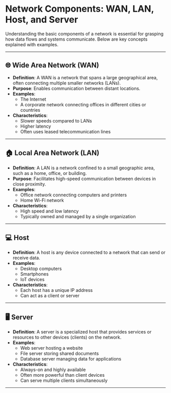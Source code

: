 # Network Components: WAN, LAN, Host, and Server

Understanding the basic components of a network is essential for grasping how data flows and systems communicate. Below are key concepts explained with examples.

---

## 🌐 Wide Area Network (WAN)

- **Definition**: A WAN is a network that spans a large geographical area, often connecting multiple smaller networks (LANs).
- **Purpose**: Enables communication between distant locations.
- **Examples**:
  - The Internet
  - A corporate network connecting offices in different cities or countries
- **Characteristics**:
  - Slower speeds compared to LANs
  - Higher latency
  - Often uses leased telecommunication lines

---

## 🏠 Local Area Network (LAN)

- **Definition**: A LAN is a network confined to a small geographic area, such as a home, office, or building.
- **Purpose**: Facilitates high-speed communication between devices in close proximity.
- **Examples**:
  - Office network connecting computers and printers
  - Home Wi-Fi network
- **Characteristics**:
  - High speed and low latency
  - Typically owned and managed by a single organization

---

## 💻 Host

- **Definition**: A host is any device connected to a network that can send or receive data.
- **Examples**:
  - Desktop computers
  - Smartphones
  - IoT devices
- **Characteristics**:
  - Each host has a unique IP address
  - Can act as a client or server

---

## 🖥️ Server

- **Definition**: A server is a specialized host that provides services or resources to other devices (clients) on the network.
- **Examples**:
  - Web server hosting a website
  - File server storing shared documents
  - Database server managing data for applications
- **Characteristics**:
  - Always-on and highly available
  - Often more powerful than client devices
  - Can serve multiple clients simultaneously

---
